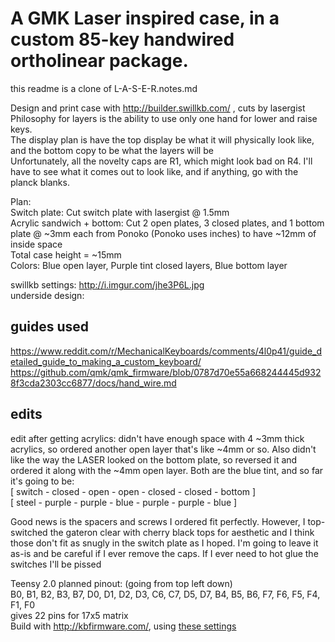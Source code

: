 # A GMK Laser inspired case, in a custom 85-key handwired ortholinear package.

this readme is a clone of L-A-S-E-R.notes.md

Design and print case with http://builder.swillkb.com/ , cuts by lasergist  
Philosophy for layers is the ability to use only one hand for lower and raise keys.  
The display plan is have the top display be what it will physically look like, and the bottom copy to be what the layers will be  
Unfortunately, all the novelty caps are R1, which might look bad on R4. I'll have to see what it comes out to look like, and if anything, go with the planck blanks.

Plan:  
Switch plate: Cut switch plate with lasergist @ 1.5mm  
Acrylic sandwich + bottom: Cut 2 open plates, 3 closed plates, and 1 bottom plate @ ~3mm each from Ponoko (Ponoko uses inches) to have ~12mm of inside space  
Total case height = ~15mm  
Colors: Blue open layer, Purple tint closed layers, Blue bottom layer

swillkb settings: http://i.imgur.com/jhe3P6L.jpg  
underside design:   

## guides used  
https://www.reddit.com/r/MechanicalKeyboards/comments/4l0p41/guide_detailed_guide_to_making_a_custom_keyboard/  
https://github.com/qmk/qmk_firmware/blob/0787d70e55a668244445d9328f3cda2303cc6877/docs/hand_wire.md  

edits
------

edit after getting acrylics:
didn't have enough space with 4 ~3mm thick acrylics, so ordered another open layer that's like ~4mm or so. Also didn't like the way the LASER looked on the bottom plate, so reversed it and ordered it along with the ~4mm open layer. Both are the blue tint, and so far it's going to be:  
[ switch - closed -  open  - open - closed - closed - bottom ]  
[ steel  - purple - purple - blue - purple - purple -  blue  ]

Good news is the spacers and screws I ordered fit perfectly. However, I top-switched the gateron clear with cherry black tops for aesthetic and I think those don't fit as snugly in the switch plate as I hoped. I'm going to leave it as-is and be careful if I ever remove the caps. If I ever need to hot glue the switches I'll be pissed  


Teensy 2.0 planned pinout: (going from top left down)  
B0, B1, B2, B3, B7, D0, D1, D2, D3, C6, C7, D5, D7, B4, B5, B6, F7, F6, F5, F4, F1, F0  
gives 22 pins for 17x5 matrix  
Build with http://kbfirmware.com/, using [these settings](../master/kbfirmware%20qmk/laser%20kbfirmware.json)
